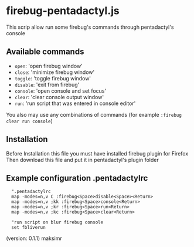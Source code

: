 firebug-pentadactyl.js
============

This scrip allow run some firebug's commands through
pentadactyl's console

Available commands
------------------

* `open`: 'open firebug window'
* `close`: 'minimize firebug window'
* `toggle`: 'toggle firebug window'
* `disable`: 'exit from firebug'
* `console`: 'open console and set focus'
* `clear`: 'clear console output window'
* `run`: 'run script that was entered in console editor'

You also may use any combinations of commands (for example `:firebug clear run console`)


Installation
------------

Before Installation this file you must have installed firebug plugin for Firefox
Then download this file and put it in pentadactyl's plugin folder


Example configuration .pentadactylrc
-------------

```vim
  ".pentadactylrc
  map -modes=n,v C :firebug<Space>disable<Space><Return>
  map -modes=n,v ;kk :firebug<Space>console<Return>
  map -modes=n,v ;kr :firebug<Space>run<Return>
  map -modes=n,v ;kc :firebug<Space>clear<Return>

  "run script on blur firebug console
  set fbliverun
```

(version: 0.1.1) maksimr
